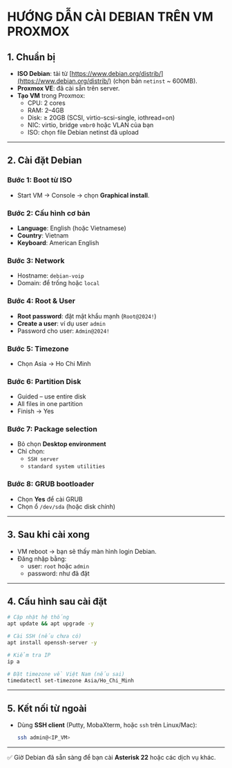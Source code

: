 # HƯỚNG DẪN CÀI DEBIAN TRÊN VM PROXMOX

## 1. Chuẩn bị
- **ISO Debian**: tải từ [https://www.debian.org/distrib/](https://www.debian.org/distrib/) (chọn bản `netinst` ~ 600MB).
- **Proxmox VE**: đã cài sẵn trên server.
- **Tạo VM** trong Proxmox:
  - CPU: 2 cores
  - RAM: 2–4GB
  - Disk: ≥ 20GB (SCSI, virtio-scsi-single, iothread=on)
  - NIC: virtio, bridge `vmbr0` hoặc VLAN của bạn
  - ISO: chọn file Debian netinst đã upload

---

## 2. Cài đặt Debian

### Bước 1: Boot từ ISO
- Start VM → Console → chọn **Graphical install**.

### Bước 2: Cấu hình cơ bản
- **Language**: English (hoặc Vietnamese)
- **Country**: Vietnam
- **Keyboard**: American English

### Bước 3: Network
- Hostname: `debian-voip`
- Domain: để trống hoặc `local`

### Bước 4: Root & User
- **Root password**: đặt mật khẩu mạnh (`Root@2024!`)
- **Create a user**: ví dụ user `admin`
- Password cho user: `Admin@2024!`

### Bước 5: Timezone
- Chọn Asia → Ho Chi Minh

### Bước 6: Partition Disk
- Guided – use entire disk
- All files in one partition
- Finish → Yes

### Bước 7: Package selection
- Bỏ chọn **Desktop environment**
- Chỉ chọn:
  - `SSH server`
  - `standard system utilities`

### Bước 8: GRUB bootloader
- Chọn **Yes** để cài GRUB
- Chọn ổ `/dev/sda` (hoặc disk chính)

---

## 3. Sau khi cài xong
- VM reboot → bạn sẽ thấy màn hình login Debian.
- Đăng nhập bằng:
  - user: `root` hoặc `admin`
  - password: như đã đặt

---

## 4. Cấu hình sau cài đặt
```bash
# Cập nhật hệ thống
apt update && apt upgrade -y

# Cài SSH (nếu chưa có)
apt install openssh-server -y

# Kiểm tra IP
ip a

# Đặt timezone về Việt Nam (nếu sai)
timedatectl set-timezone Asia/Ho_Chi_Minh
```

---

## 5. Kết nối từ ngoài
- Dùng **SSH client** (Putty, MobaXterm, hoặc `ssh` trên Linux/Mac):
  ```bash
  ssh admin@<IP_VM>
  ```

---

✅ Giờ Debian đã sẵn sàng để bạn cài **Asterisk 22** hoặc các dịch vụ khác.
